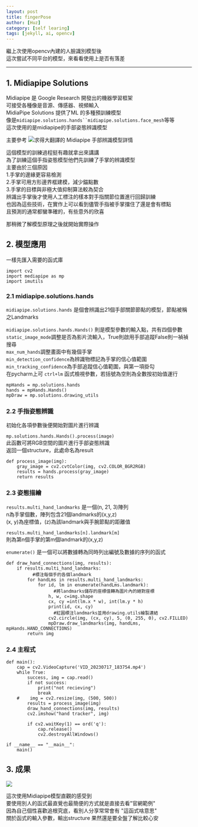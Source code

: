 ```yaml
---
layout: post
title: fingerPose
author: [Huz]
category: [self learing]
tags: [jekyll, ai, opencv]
---
```


繼上次使用opencv內建的人臉識別模型後   
這次嘗試不同平台的模型，來看看使用上是否有落差  

---  
## 1. Midiapipe Solutions
Midiapipe 是 Google Research 開發出的機器學習框架  
可接受各種像是音源、傳感器、視頻輸入  
MidiaPipe Solutions 提供了ML 的多種預訓練模型   
像是`midiapipe.solutions.hands``midiapipe.solutions.face_mesh`等等  
這次使用的是midiapipe的手部姿態辨識模型   
  
主要參考 ![求得大翻譯的 Midiapipe 手部辨識模型詳情](https://blog.csdn.net/weixin_43229348/article/details/120530937)  
   
這個模型的訓練過程挺有趣就拿出來講講  
為了訓練這個手指姿態模型他們先訓練了手掌的辨識模型  
主要由於三個原因  
1.手掌的邊緣更容易檢測  
2.手掌可用方形邊界框建模，減少錨點數  
3.手掌的目標與非極大值抑制算法較為契合  
辨識出手掌後才使用人工標注的樣本對手指關節位置進行回歸訓練   
也因為這些技術，在實作上可以看到儘管手指被手掌擋住了還是會有標點  
且預測的通常都蠻準確的，有些意外的欣喜    
  
那稍微了解模型原理之後就開始實際操作  

## 2. 模型應用  
一樣先匯入需要的函式庫

    import cv2   
    import mediapipe as mp  
    import imutils  

### 2.1 midiapipe.solutions.hands  
`midiapipe.solutions.hands` 是個會辨識出21個手部關節節點的模型，節點被稱之Landmarks  
  
`midiapipe.solutions.hands.Hands()` 則是模型參數的輸入點，共有四個參數  
`static_image_mode`調整是否為影片流輸入，True則啟用手部追蹤False則一禎禎搜尋  
`max_num_hands`調整畫面中有幾個手掌  
`min_detection_confidence`為辨識物標記為手掌的信心值範圍   
`min_tracking_confidence`為手部追蹤信心值範圍，與第一項掛勾  
在pycharm上可 `ctrl+lm` 函式檢視參數，若括號為空則為全數按初始值運行   
  
    mpHands = mp.solutions.hands
    hands = mpHands.Hands()
    mpDraw = mp.solutions.drawing_utils
### 2.2 手指姿態辨識  
初始化各項參數後便開始對圖片進行辨識  
  
`mp.solutions.hands.Hands().process(image)`  
此函數可將RGB空間的圖片進行手部姿態辨識  
返回一個structure，此處命名為result  
  
    def process_image(img):
        gray_image = cv2.cvtColor(img, cv2.COLOR_BGR2RGB)
        results = hands.process(gray_image)
        return results  

### 2.3 姿態描繪  
`results.multi_hand_landmarks` 是一個(n, 21, 3)陣列  
n為手掌個數，陣列包含21個landmarks的(x,y,z)  
(x, y)為座標值，(z)為該landmark與手腕節點的距離值  
  
`results.multi_hand_landmarks[n].landmark[m]`  
則為第n個手掌的第m個landmark的(x,y,z)  
  
`enumerate()` 是一個可以將數據轉為同時列出編號及數據的序列的函式  

    def draw_hand_connections(img, results):
        if results.multi_hand_landmarks:
              #標注每個手的各個landmark
            for handLms in results.multi_hand_landmarks:
                for id, lm in enumerate(handLms.landmark):
                      #將landmarks儲存的座標值轉為圖片內的絕對座標
                    h, w, c=img.shape
                    cx, cy =int(lm.x * w), int(lm.y * h)
                    print(id, cx, cy)
                      #紅圓標注landmarks並用drawing.utils繪製連結
                    cv2.circle(img, (cx, cy), 5, (0, 255, 0), cv2.FILLED)
                    mpDraw.draw_landmarks(img, handLms, mpHands.HAND_CONNECTIONS)
            return img
            
### 2.4 主程式

    def main():
        cap = cv2.VideoCapture('VID_20230717_183754.mp4')  
        while True:
            success, img = cap.read()
            if not success:
                print("not recieving")
                break
        #    img = cv2.resize(img, (500, 500))
            results = process_image(img)
            draw_hand_connections(img, results)
            cv2.imshow("hand tracker", img)
    
            if cv2.waitKey(1) == ord('q'):
                cap.release()
                cv2.destroyAllWindows()
  
    if __name__ == "__main__":
        main()

## 3. 成果

  
 ![](https://github.com/winterhuz/AI-course/blob/gh-pages/images/handtracking.gif) <br>  

這次使用Midiapipe模型直觀的感受到  
要使用別人的函式最直覺也最簡便的方式就是直接去看"官網範例"  
因為自己個性喜歡追根究底，看別人分享常常會有 "這函式啥意思"  
關於函式的輸入參數，輸出structure 果然還是要全盤了解比較心安  
